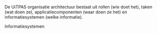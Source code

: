 ---
---

De UiTPAS organisatie architectuur bestaat uit rollen (wie doet het), taken (wat doen ze), applicatiecomponenten (waar doen ze het) en informatiesystemen (welke informatie).






Informatiesystemen

